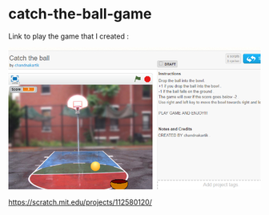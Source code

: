 # catch-the-ball-game
Link to play the game that I created :

![](https://github.com/kartik-chandna/scratch-game/blob/master/Screenshot.png)

https://scratch.mit.edu/projects/112580120/

